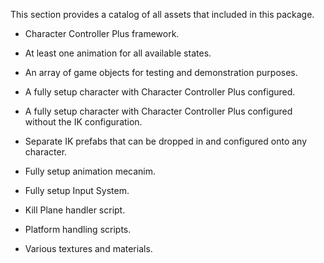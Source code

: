 This section provides a catalog of all assets that included in this package.

*   Character Controller Plus framework.
    
*   At least one animation for all available states.
    
*   An array of game objects for testing and demonstration purposes.
    
*   A fully setup character with Character Controller Plus configured.
    
*   A fully setup character with Character Controller Plus configured without the IK configuration.
    
*   Separate IK prefabs that can be dropped in and configured onto any character.
    
*   Fully setup animation mecanim.
    
*   Fully setup Input System.
    
*   Kill Plane handler script.
    
*   Platform handling scripts.
    
*   Various textures and materials.